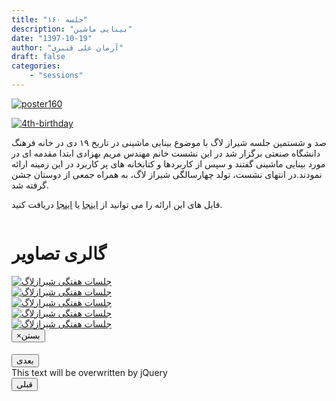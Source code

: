 ```yaml
---
title: "جلسه ۱۶۰"
description: "بینایی ماشین"
date: "1397-10-19"
author: "آرمان علی قنبری"
draft: false
categories:
    - "sessions"
---
```

[![poster160](../../img/posters/poster160.jpg)](../../img/posters/poster160.jpg)

[![4th-birthday](../../img/events/4th-birthday.jpg)](../../img/events/4th-birthday.jpg)

صد و شستمین جلسه شیراز لاگ با موضوع بینایی ماشینی  در تاریخ ۱۹ دی در خانه فرهنگ دانشگاه صنعتی برگزار شد در این نشست خانم مهندس مریم بهزادی ابتدا مقدمه ای در مورد بینایی ماشینی گفتند و سپس از کاربردها و کتابخانه های پر کاربرد در این زمینه ارائه نمودند.در انتهای نشست، تولد چهارسالگی شیراز لاگ، به همراه جمعی از دوستان جشن گرفته شد. 

فایل های این ارائه را می توانید از [اینجا](https://framagit.org/shirazlug/resources/tree/master/presentations/session_160)
یا [اینجا](https://www.slideshare.net/ShirazLUG/ss-128459204)
دریافت کنید.

<div class="container">
    <div class="column">
        <h1 class="page-header">گالری تصاویر</h1>    
            <div class="col-lg-4 col-md-4 col-xs-6 thumb">
            <a class="thumbnail" href="#" data-image-id="" data-toggle="modal" data-title="نشست هفتگی شیرازلاگ با حضور جمعی از دوستان" data-caption="" data-image="../../img/IMG_2.jpg" data-target="#image-gallery">
              <img class="img-responsive" src="../../img/IMG_2.jpg"
              alt="جلسات هفتگی شیرازلاگ">
            </a>
        </div>
            <div class="col-lg-4 col-md-4 col-xs-6 thumb">
            <a class="thumbnail" href="#" data-image-id="" data-toggle="modal" data-title="نشست هفتگی شیرازلاگ با حضور جمعی از دوستان" data-caption="" data-image="../../img/IMG_3.jpg" data-target="#image-gallery">
                <img class="img-responsive" src="../../img/IMG_3.jpg"
                alt="جلسات هفتگی شیرازلاگ">
            </a>
        </div>
            <div class="col-lg-4 col-md-4 col-xs-6 thumb">
            <a class="thumbnail" href="#" data-image-id="" data-toggle="modal" data-title="نشست هفتگی شیرازلاگ با حضور جمعی از دوستان" data-caption="" data-image="../../img/IMG_4.jpg" data-target="#image-gallery">
                <img class="img-responsive" src="../../img/IMG_4.jpg"
                alt="جلسات هفتگی شیرازلاگ">
            </a>
    </div>
     <div class="col-lg-4 col-md-4 col-xs-6 thumb">
            <a class="thumbnail" href="#" data-image-id="" data-toggle="modal" data-title="نشست هفتگی شیرازلاگ با حضور جمعی از دوستان" data-caption="" data-image="../../img/IMG_5.jpg" data-target="#image-gallery">
                <img class="img-responsive" src="../../img/IMG_5.jpg"
                alt="جلسات هفتگی شیرازلاگ">
            </a>
    </div>
     <div class="col-lg-4 col-md-4 col-xs-6 thumb">
            <a class="thumbnail" href="#" data-image-id="" data-toggle="modal" data-title="نشست هفتگی شیرازلاگ با حضور جمعی از دوستان" data-caption="" data-image="../../img/IMG_6.jpg" data-target="#image-gallery">
                <img class="img-responsive" src="../../img/IMG_6.jpg"
                alt="جلسات هفتگی شیرازلاگ">
            </a>
    </div>
<div class="modal fade" id="image-gallery" tabindex="-1" role="dialog" aria-labelledby="myModalLabel" aria-hidden="true">
    <div class="modal-dialog">
        <div class="modal-content">
            <div class="modal-header">
                <button type="button" class="close" data-dismiss="modal"><span aria-hidden="true">×</span><span class="sr-only">بستن</span></button>
                <h4 class="modal-title" id="image-gallery-title"></h4>
            </div>
            <div class="modal-body">
                <img id="image-gallery-image" class="img-responsive" src="">
            </div>
            <div class="modal-footer">
                <div class="col-md-2">
                    <button type="button" class="btn btn-primary" id="show-previous-image">بعدی</button>
                </div>
                <div class="col-md-8 text-justify" id="image-gallery-caption">
                    This text will be overwritten by jQuery
                </div>
                <div class="col-md-2">
                    <button type="button" id="show-next-image" class="btn btn-default">قبلی</button>
                </div>
            </div>
        </div>
    </div>
</div>
